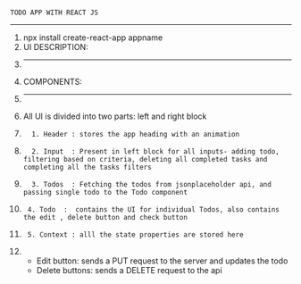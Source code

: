                                                                            TODO APP WITH REACT JS
----------------------------------------------------------------------------------------------------------------------------------------------------------------------------------------
1. npx install create-react-app appname
2. UI DESCRIPTION:
3. ---------------------------
4.   COMPONENTS:
5.   ---------------------
6.   All UI is divided into two parts: left and right block
7.       1. Header : stores the app heading with an animation
8.       2. Input  : Present in left block for all inputs- adding todo, filtering based on criteria, deleting all completed tasks and completing all the tasks filters
9.       3. Todos  : Fetching the todos from jsonplaceholder api, and passing single todo to the Todo component
10.      4. Todo  :  contains the UI for individual Todos, also contains the edit , delete button and check button
11.      5. Context : alll the state properties are stored here

12.  * Edit button: sends a PUT request to the server and updates the todo
     * Delete buttons: sends a DELETE request to the api
